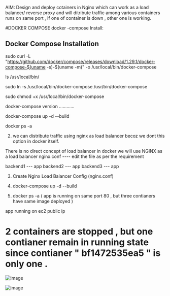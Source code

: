 AIM: Design and deploy cotainers in Nginx  which can work as a load balancer/ reverse proxy and will ditribute traffic among various containers runs on same port , if one of container is down , other one is working. 

#DOCKER COMPOSE 
docker -compose Install: 

Docker Compose Installation
----------------------------------------
sudo curl -L "https://github.com/docker/compose/releases/download/1.29.1/docker-compose-$(uname -s)-$(uname -m)" -o /usr/local/bin/docker-compose

ls /usr/local/bin/

sudo ln -s /usr/local/bin/docker-compose /usr/bin/docker-compose

sudo chmod +x /usr/local/bin/docker-compose

docker-compose version
............

docker-compose up -d --build

docker ps -a


2. we can distribute traffic using nginx as load balancer becoz we dont this option in docker itself.

There is no direct concept of load balancer in docker
we will use NGINX as a load balancer
nginx.conf ---- edit the file as per the requirement

backend1 --- app
backend2 --- app
backend3 --- app


3. Create Nginx Load Balancer Config (nginx.conf)

4. docker-compose up -d --build 

5. docker ps -a ( app is running on same port 80 , but three contianers have same image deployed )

   
app running on ec2 public ip 


# 2 containers are stopped ,  but one contianer remain in running state since contianer " bf1472535ea5 " is only one . 

![image](https://github.com/user-attachments/assets/ae1c9367-26bb-4ddf-9f47-f1c7b89cc42d)


![image](https://github.com/user-attachments/assets/76ea1c65-7307-49ec-aa81-303ae7b21494)
